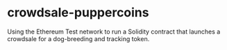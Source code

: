 # crowdsale-puppercoins
Using the Ethereum Test network to run a Solidity contract that launches a crowdsale for a dog-breeding and tracking token.
